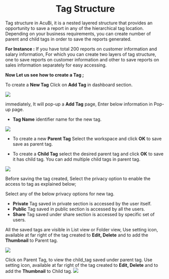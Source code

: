 
<center><h1>Tag Structure</h1></center>

Tag structure in AcuBi, it is a nested layered structure that provides an opportunity to save a report in any of the hierarchical tag location. Depending on your business requirements, you can create number of parent and child tags in order to save the reports generated.

**For Instance :** If you have total 200 reports on customer information and salary information, For which you can create two layers of tag structure, one to save reports on customer information and other to save reports on sales information separately for easy accessing.

**Now Let us see how to create a Tag ;**

To create a **New Tag** Click on **Add Tag** in dashboard section. 

![
](https://raw.githubusercontent.com/sv18042016/fp1/master/images/tag_n.png)

immediately, It will pop-up a **Add Tag** page, Enter below information in Pop-up page.

- **Tag Name**  identifier name for the new tag.


![
](https://raw.githubusercontent.com/sv18042016/fp1/572c5cee7ab90c2d6e74d3d9b78e60020cf2f5eb/images/Parent_tag.png)

- To create a new **Parent Tag** Select the workspace and click **OK** to save save as parent tag.

- To create a **Child Tag** select the desired parent tag and click **OK** to save it has child tag. You can add multiple child tags in parent tag.


![
](https://raw.githubusercontent.com/sv18042016/fp1/572c5cee7ab90c2d6e74d3d9b78e60020cf2f5eb/images/child_tag.png)

Before saving the tag created, Select the privacy option to enable the access to tag as explained below;

Select any of the below privacy options for new tag.

  -  **Private** Tag saved in private section is accessed by the user itself.
  -  **Public**  Tag saved in public section is accessed by all the users. 
  -  **Share** Tag saved under share section is accessed by specific set of users.

All the saved tags are visible in List view or Folder view,
Use setting icon, available at far right of the tag created to **Edit, Delete** and to add the **Thumbnail** to Parent tag.

![
](https://raw.githubusercontent.com/sv18042016/fp1/cebf774f6f7807b17ff6d702c0f86d83d3e96e1e/images/Tag_listview.png)

Click on Parent Tag, to view the child_tag saved under parent tag.
Use setting icon, available at far right of the tag created to **Edit, Delete** and to add the **Thumbnail** to Child tag.
![
](https://raw.githubusercontent.com/sv18042016/fp1/cebf774f6f7807b17ff6d702c0f86d83d3e96e1e/images/child_tag_in%20parent.png)
<!--stackedit_data:
eyJoaXN0b3J5IjpbLTE2MzI5NDM4NDddfQ==
-->